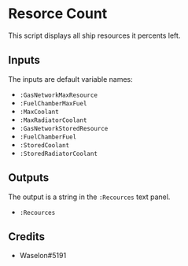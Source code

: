 # Resorce Count

This script displays all ship resources it percents left.

## Inputs

The inputs are default variable names:

 - `:GasNetworkMaxResource`
 - `:FuelChamberMaxFuel`
 - `:MaxCoolant`
 - `:MaxRadiatorCoolant`
 - `:GasNetworkStoredResource`
 - `:FuelChamberFuel`
 - `:StoredCoolant`
 - `:StoredRadiatorCoolant`

## Outputs

The output is a string in the `:Recources` text panel.

 - `:Recources`

## Credits

 - Waselon#5191